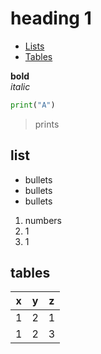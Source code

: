 # heading 1

* [Lists](#list)
* [Tables](#tables)

**bold**
<br>
*italic*
<br>
```python
print("A")
```

>prints

## list

* bullets
* bullets
* bullets

1. numbers
2. 1
3. 1

## tables

x|y|z
-|-|-
1|2|1
1|2|3